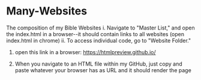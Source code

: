 # Many-Websites
The composition of my Bible Websites
i. Navigate to "Master List," and open the index.html in a browser--it should contain links to all websites (open index.html in chrome)
ii. To access individual code, go to "Website Folder."

1. open this link in a browser: https://htmlpreview.github.io/

2. When you navigate to an HTML file within my GitHub, just copy and paste whatever your browser has as URL and it should render the page

